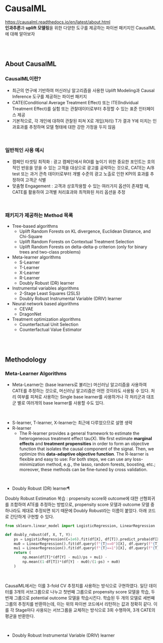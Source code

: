 
<br><br>
# CausalML
https://causalml.readthedocs.io/en/latest/about.html <br>
**인과추론**과 **uplift 모델링**을 위한 다양한 도구를 제공하는 파이썬 패키지인 CausalML에 대해 알아보자 

<br><br>
## About CausalML
### CausalML이란?
- 최근의 연구에 기반하여 머신러닝 알고리즘을 사용한 Uplift Modeling과 Causal Inference 도구를 제공하는 파이썬 패키지
- CATE(Conditional Average Treatment Effect) 또는 ITE(Individual Treatment Effect)를 실험 또는 관찰데이터로부터 추정할 수 있는 표준 인터페이스 제공
- 기본적으로, 각 개인에 대하여 관찰된 피쳐 X로 개입(처리) T가 결과 Y에 미치는 인과효과를 추정하며 모델 형태에 대한 강한 가정을 두지 않음

<br>

### 일반적인 사용 예시
- 캠페인 타겟팅 최적화 : 광고 캠페인에서 ROI를 높이기 위한 중요한 포인트는 호의적인 반응을 얻을 수 있는 고객을 대상으로 광고를 공략하는 것으로, CATE는 A/B test 또는 과거 관측 데이터로부터 개별 수준의 광고 노출로 인한 KPI의 효과를 추정하여 고객군 식별
- 맞춤형 Engagement : 고객과 상호작용할 수 있는 여러가지 옵션이 존재할 때, CATE를 활용하여 고객별 처리효과와 최적화된 처리 옵션을 추정

<br>

### 패키지가 제공하는 Method 목록
- Tree-based algorithms
  - Uplift Random Forests on KL divergence, Euclidean Distance, and Chi-Square
  - Uplift Random Forests on Contextual Treatment Selection
  - Uplift Random Forests on delta-delta-p criterion (only for binary trees and two-class problems)
- Meta-learner algorithms
  - S-Learner
  - T-Learner
  - X-Learner
  - R-Learner
  - Doubly Robust (DR) learner
- Instrumental variables algorithms
  - 2-Stage Least Squares (2SLS)
  - Doubly Robust Instrumental Variable (DRIV) learner
- Neural network based algorithms
  - CEVAE
  - DragonNet
- Treatment optimization algorithms
  - Counterfactual Unit Selection
  - Counterfactual Value Estimator

<br><br>

## Methodology
### Meta-Learner Algorithms
- Meta-Learner는 (base learners로 불리는) 머신러닝 알고리즘을 사용하여 CATE를 추정하는 것으로, 머신러닝 알고리즘은 어떤 것이라도 사용될 수 있다. 처리 여부를 피쳐로 사용하는 Single base learner를 사용하거나 각 처리군과 대조군 별로 여러개의 base learner를 사용할 수도 있다.

<br>

- S-learner, T-learner, X-learner는 최근에 다루었으므로 설명 생략
- R-learner
  - The R-learner provides a general framework to estimate the heterogeneous treatment effect tau(X). We first estimate **marginal effects** and **treatment propensities** in order to form an objective function that isolates the causal component of the signal. Then, we optimize this **data-adaptive objective function**. The R-learner is flexible and easy to use: For both steps, we can use any loss-minimization method, e.g., the lasso, random forests, boosting, etc.; moreover, these methods can be fine-tuned by cross validation.

<br>

- Doubly Robust (DR) learner¶

Doubly Robust Estimation 복습 : propensity score와 outcome에 대한 선형회귀를 조합하여 ATE를 추정하는 방법으로, propensity score 모델과 outcome 모델 중 하나라도 제대로 추정되면 되기 때문에 Doubly Robust라는 이름이 붙었다. 아래 코드로 간단하게 구현할 수 있다.

```python
from sklearn.linear_model import LogisticRegression, LinearRegression

def doubly_robust(df, X, T, Y):
    ps = LogisticRegression(C=1e6).fit(df[X], df[T]).predict_proba(df[X])[:, 1]
    mu0 = LinearRegression().fit(df.query(f"{T}==0")[X], df.query(f"{T}==0")[Y]).predict(df[X]) # mu0는 untreated로 train하여 모든 개인의 untreated 상태의 outcome을 추정하는 것
    mu1 = LinearRegression().fit(df.query(f"{T}==1")[X], df.query(f"{T}==1")[Y]).predict(df[X]) # mu1는 treated로 train하여 모든 개인의 treated 상태의 outcome을 추정하는 것
    return (
        np.mean(df[T]*(df[Y] - mu1)/ps + mu1) -
        np.mean((1-df[T])*(df[Y] - mu0)/(1-ps) + mu0)
    )
```
<br>

CausalML에서는 이를 3-fold CV 추정치를 사용하는 방식으로 구현하였다. 일단 데이터를 3개의 서브그룹으로 나누고 첫번째 그룹으로 propensity score 모델을 학습, 두번재 그룹으로 potential outcome 모델을 학습시킨다. 학습된 두 개의 모델로 세번째 그룹의 추정치를 반환하는데, 이는 위의 파이썬 코드에서 리턴하는 값과 정확히 같다. 이를 각 Stage마다 사용되는 서브그룹을 교체하는 방식으로 3회 수행하여, 3개 CATE의 평균을 반환한다.

<br>

- Doubly Robust Instrumental Variable (DRIV) learner




















